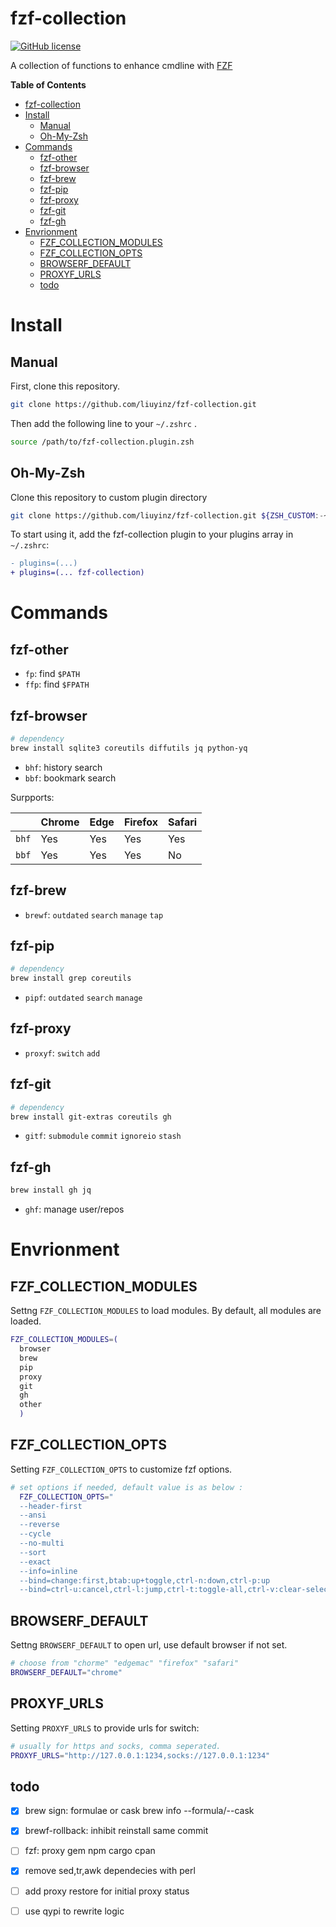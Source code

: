 # fzf-collection

[![GitHub license](https://img.shields.io/github/license/liuyinz/fzf-collection)](https://github.com/liuyinz/fzf-collection/blob/master/LICENSE)

A collection of functions to enhance cmdline with [FZF](https://github.com/junegunn/fzf)

<!-- markdown-toc start -->

**Table of Contents**

- [fzf-collection](#fzf-collection)
- [Install](#install)
  - [Manual](#manual)
  - [Oh-My-Zsh](#oh-my-zsh)
- [Commands](#commands)
  - [fzf-other](#fzf-other)
  - [fzf-browser](#fzf-browser)
  - [fzf-brew](#fzf-brew)
  - [fzf-pip](#fzf-pip)
  - [fzf-proxy](#fzf-proxy)
  - [fzf-git](#fzf-git)
  - [fzf-gh](#fzf-gh)
- [Envrionment](#envrionment)
  - [FZF_COLLECTION_MODULES](#fzf_collection_modules)
  - [FZF_COLLECTION_OPTS](#fzf_collection_opts)
  - [BROWSERF_DEFAULT](#browserf_default)
  - [PROXYF_URLS](#proxyf_urls)
  - [todo](#todo)

<!-- markdown-toc end -->

# Install

## Manual

First, clone this repository.

```sh
git clone https://github.com/liuyinz/fzf-collection.git
```

Then add the following line to your `~/.zshrc` .

```sh
source /path/to/fzf-collection.plugin.zsh
```

## Oh-My-Zsh

Clone this repository to custom plugin directory

```sh
git clone https://github.com/liuyinz/fzf-collection.git ${ZSH_CUSTOM:-~/.oh-my-zsh/custom}/plugins/fzf-collection
```

To start using it, add the fzf-collection plugin to your plugins array in `~/.zshrc`:

```diff
- plugins=(...)
+ plugins=(... fzf-collection)
```

# Commands

## fzf-other

- `fp`: find `$PATH`
- `ffp`: find `$FPATH`

## fzf-browser

```sh
# dependency
brew install sqlite3 coreutils diffutils jq python-yq
```

- `bhf`: history search
- `bbf`: bookmark search

Surpports:

|       | Chrome | Edge | Firefox | Safari |
| ----- | ------ | ---- | ------- | ------ |
| `bhf` | Yes    | Yes  | Yes     | Yes    |
| `bbf` | Yes    | Yes  | Yes     | No     |

## fzf-brew

- `brewf`: `outdated` `search` `manage` `tap`

## fzf-pip

```sh
# dependency
brew install grep coreutils
```

- `pipf`: `outdated` `search` `manage`

## fzf-proxy

- `proxyf`: `switch` `add`

## fzf-git

```sh
# dependency
brew install git-extras coreutils gh
```

- `gitf`: `submodule` `commit` `ignoreio` `stash`

## fzf-gh

```sh
brew install gh jq
```

- `ghf`: manage user/repos

# Envrionment

## FZF_COLLECTION_MODULES

Settng `FZF_COLLECTION_MODULES` to load modules.
By default, all modules are loaded.

```sh
FZF_COLLECTION_MODULES=(
  browser
  brew
  pip
  proxy
  git
  gh
  other
  )
```

## FZF_COLLECTION_OPTS

Setting `FZF_COLLECTION_OPTS` to customize fzf options.

```sh
# set options if needed, default value is as below :
  FZF_COLLECTION_OPTS="
  --header-first
  --ansi
  --reverse
  --cycle
  --no-multi
  --sort
  --exact
  --info=inline
  --bind=change:first,btab:up+toggle,ctrl-n:down,ctrl-p:up
  --bind=ctrl-u:cancel,ctrl-l:jump,ctrl-t:toggle-all,ctrl-v:clear-selection"
```

## BROWSERF_DEFAULT

Settng `BROWSERF_DEFAULT` to open url, use default browser if not set.

```sh
# choose from "chorme" "edgemac" "firefox" "safari"
BROWSERF_DEFAULT="chrome"
```

## PROXYF_URLS

Setting `PROXYF_URLS` to provide urls for switch:

```sh
# usually for https and socks, comma seperated.
PROXYF_URLS="http://127.0.0.1:1234,socks://127.0.0.1:1234"
```

## todo

- [x] brew sign: formulae or cask brew info --formula/--cask
- [x] brewf-rollback: inhibit reinstall same commit
- [ ] fzf: proxy gem npm cargo cpan
- [x] remove sed,tr,awk dependecies with perl
- [ ] add proxy restore for initial proxy status
- [ ] use qypi to rewrite logic

